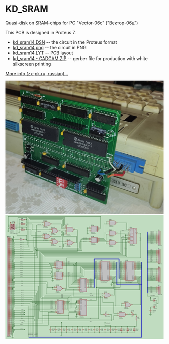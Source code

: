 # KD_SRAM
Quasi-disk on SRAM-chips for PC "Vector-06c" ("Вектор-06ц")

This PCB is designed in Proteus 7.

* [kd_sram14.DSN](/kd_sram14.DSN) -- the circuit in the Proteus format<br>
* [kd_sram14.png](/kd_sram14.png) -- the circuit in PNG<br>
* [kd_sram14.LYT](/kd_sram14.LYT) -- PCB layout<br>
* [kd_sram14 - CADCAM.ZIP](/kd_sram14%20-%20CADCAM.ZIP) -- gerber file for production with white silkscreen printing

[More info (zx-pk.ru, russian)...](https://zx-pk.ru/threads/29342-novyj-staryj-kvazidisk.html?p=1136928&viewfull=1#post1136928)

![Pict](/IMG_20211115_221922-min.jpg)
![Pict](/kd_sram14.png)

